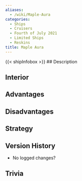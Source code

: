 ```yaml
---
aliases:
  - /wiki/Maple-Aura
categories:
  - Ships
  - Cruisers
  - Fourth of July 2021
  - Limited Ships
  - Reskins
title: Maple Aura
---
```


{{< shipInfobox >}} ## Description

## Interior

## Advantages

## Disadvantages

## Strategy

## Version History

- No logged changes?

## Trivia
